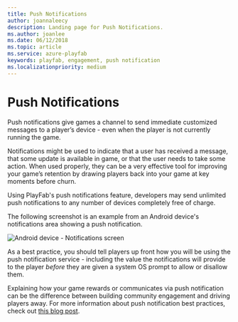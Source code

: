 ```yaml
---
title: Push Notifications
author: joannaleecy
description: Landing page for Push Notifications.
ms.author: joanlee
ms.date: 06/12/2018
ms.topic: article
ms.service: azure-playfab
keywords: playfab, engagement, push notification
ms.localizationpriority: medium
---
```


# Push Notifications

Push notifications give games a channel to send immediate customized messages to a player’s device - even when the player is not currently running the game.

Notifications might be used to indicate that a user has received a message, that some update is available in game, or that the user needs to take some action. When used properly, they can be a very effective tool for improving your game’s retention by drawing players back into your game at key moments before churn.

Using PlayFab's push notifications feature, developers may send unlimited push notifications to any number of devices completely free of charge.

The following screenshot is an example from an Android device's notifications area showing a push notification.

![Android device - Notifications screen](../media/tutorials/android-notifications-screen.png)  

As a best practice, you should tell players up front how you will be using the push notification service - including the value the notifications will provide to the player *before* they are given a system OS prompt to allow or disallow them.

Explaining how your game rewards or communicates via push notification can be the difference between building community engagement and driving players away. For more information about push notification best practices, check out [this blog post](https://blog.playfab.com/blog/push-it-real-good-how-get-players-say-yes-push-notifications/).

